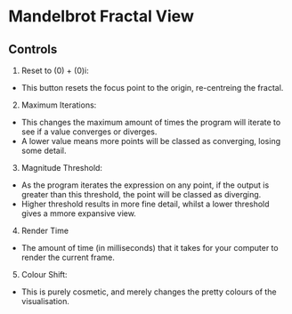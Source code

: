 # Mandelbrot Fractal View

## Controls

1. Reset to (0) + (0)i:
  - This button resets the focus point to the origin, re-centreing the fractal.
2. Maximum Iterations:
  - This changes the maximum amount of times the program will iterate to see if a value converges or diverges.
  - A lower value means more points will be classed as converging, losing some detail.
3. Magnitude Threshold:
  - As the program iterates the expression on any point, if the output is greater than this threshold, the point will be classed as diverging.
  - Higher threshold results in more fine detail, whilst a lower threshold gives a mmore expansive view.
4. Render Time
  - The amount of time (in milliseconds) that it takes for your computer to render the current frame.
5. Colour Shift:
  - This is purely cosmetic, and merely changes the pretty colours of the visualisation.
